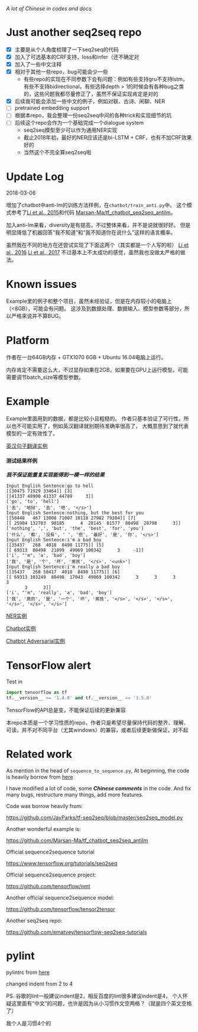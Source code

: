 
*A lot of Chinese in codes and docs*

# Just another seq2seq repo

- [x] 主要是从个人角度梳理了一下seq2seq的代码
- [x] 加入了可选基本的CRF支持，loss和infer（还不确定对
- [x] 加入了一些中文注释
- [x] 相对于其他一些repo，bug可能会少一些
    - 有些repo的实现在不同参数下会有问题：例如有些支持gru不支持lstm，有些不支持bidirectional，有些选择depth > 1的时候会有各种bug之类的，这些问题我都尽量修正了，虽然不保证实现肯定是对的
- [x] 后续我可能会添加一些中文的例子，例如对联、古诗、闲聊、NER
- [ ] pretrained embedding support
- [ ] 根据本repo，我会整理一份seq2seq中间的各种trick和实现细节的坑
- [ ] 后续这个repo会作为一个基础完成一个dialogue system
    - seq2seq模型至少可以作为通用NER实现
    - 截止2018年初，最好的NER应该还是bi-LSTM + CRF，也有不加CRF效果好的
    - 当然这个不完全算seq2seq啦

# Update Log

2018-03-06

增加了chatbot中anti-lm的训练方法样例，在`chatbot/train_anti.py`中。
这个模式参考了[Li et al., 2015](https://arxiv.org/pdf/1510.03055v3.pdf)和代码
[Marsan-Ma/tf_chatbot_seq2seq_antilm](https://github.com/Marsan-Ma/tf_chatbot_seq2seq_antilm)。  

加入anti-lm来看，diversity是有提高，不过整体来看，并不是说就很好好。
但是明显降低了机器回答“我不知道”和“我不知道你在说什么”这样的语言概率。

虽然我在不同的地方在还尝试实现了下面这两个（其实都是一个人写的啦）
[Li et al., 2016](https://arxiv.org/abs/1606.01541)
[Li et al., 2017](https://arxiv.org/abs/1701.06547)
不过基本上不太成功的感觉，虽然我也没做太严格的做法。

# Known issues

Example里的例子和整个项目，虽然未经验证，但是在内存较小的电脑上（<8GB），可能会有问题。
这涉及到数据处理、数据输入、模型参数等部分，所以严格来说并不算BUG。

# Platform

作者在一台64GB内存 + GTX1070 6GB + Ubuntu 16.04电脑上运行。

内存肯定不需要这么大，不过显存如果在2GB，如果要在GPU上运行模型，可能需要调节batch_size等模型参数。

# Example

Example里面用到的数据，都是比较小且粗糙的。
作者只基本验证了可行性，所以也不可能实用了，例如英汉翻译就别期待准确率很高了，
大概意思到了就代表模型的一定有效性了。

[英汉句子翻译实例](/en2zh/)

#### 测试结果样例

***我不保证能重复实现能得到一模一样的结果***

```
Input English Sentence:go to hell
[[30475 71929 33464]] [3]
[[41337 48900 41337 44789     3]]
['go', 'to', 'hell']
['去', '地狱', '去', '吧', '</s>']
Input English Sentence:nothing, but the best for you
[[50448   467 13008 71007 10118 27982 79204]] [7]
[[ 25904 132783  90185      4  28145  81577  80498  28798      3]]
['nothing', ',', 'but', 'the', 'best', 'for', 'you']
['什么', '都', '没有', ' ', '但', '最好', '是', '你', '</s>']
Input English Sentence:i'm a bad boy
[[35437   268  4018  8498 11775]] [5]
[[ 69313  80498  21899  49069 100342      3     -1]]
['i', "'m", 'a', 'bad', 'boy']
['我', '是', '个', '坏', '男孩', '</s>', '<unk>']
Input English Sentence:i'm really a bad boy
[[35437   268 58417  4018  8498 11775]] [6]
[[ 69313 103249  80498  17043  49069 100342      3      3      3      3
       3      3]]
['i', "'m", 'really', 'a', 'bad', 'boy']
['我', '真的', '是', '一个', '坏', '男孩', '</s>', '</s>', '</s>', '</s>', '</s>', '</s>']
```


[NER实例](/ner/)

[Chatbot实例](/chatbot/)

[Chatbot Adversarial实例](/chatbot_ad/)

# TensorFlow alert

Test in

```python
import tensorflow as tf
tf.__version__ >= '1.4.0' and tf.__version__ <= '1.5.0'
```

TensorFlow的API总是变，不能保证后续的更新兼容

本repo本质是一个学习性质的repo，作者只是希望尽量保持代码的整齐、理解、可读，并不对不同平台（尤其windows）的兼容，或者后续更新做保证，对不起

# Related work

As mention in the head of `sequence_to_sequence.py`,
At beginning, the code is heavily borrow from [here](https://github.com/JayParks/tf-seq2seq/blob/master/seq2seq_model.py)

I have modified a lot of code, some ***Chinese comments*** in the code.
And fix many bugs, restructure many things, add more features.

Code was borrow heavily from:

https://github.com/JayParks/tf-seq2seq/blob/master/seq2seq_model.py

Another wonderful example is:

https://github.com/Marsan-Ma/tf_chatbot_seq2seq_antilm

Official sequence2sequence tutorial

https://www.tensorflow.org/tutorials/seq2seq

Official sequence2sequence project:

https://github.com/tensorflow/nmt

Another official sequence2sequence model:

https://github.com/tensorflow/tensor2tensor

Another seq2seq repo:

https://github.com/ematvey/tensorflow-seq2seq-tutorials


# pylint

pylintrc from [here](https://raw.githubusercontent.com/tensorflow/tensorflow/master/tensorflow/tools/ci_build/pylintrc)

changed indent from 2 to 4

PS. 谷歌的lint一般建议indent是2，相反百度的lint很多建议indent是4，
个人怀疑这里面有“中文”的问题，也许是因为从小习惯作文空两格？（就是四个英文空格了）

我个人是习惯4个的
